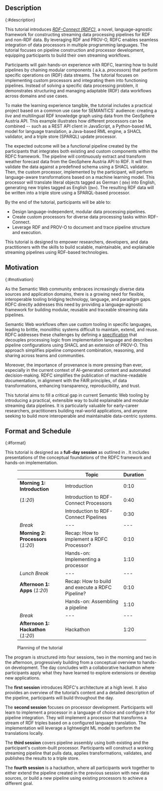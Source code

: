 ## Description

{:#description}

This tutorial introduces [_RDF-Connect (RDFC)_](https://github.com/rdf-connect/), a novel, language-agnostic framework
for constructing streaming data processing pipelines for RDF and non-RDF data. By leveraging RDF and PROV-O, RDFC
enables seamless integration of data processors in multiple programming languages. The tutorial focuses on pipeline
construction and processor development, equipping participants to build their own streaming workflows.

Participants will gain hands-on experience with RDFC, learning how to build pipelines by chaining modular components (
a.k.a. _processors_) that perform specific operations on (RDF) data streams. The tutorial focuses on implementing custom
processors and integrating them into functioning pipelines. Instead of solving a specific data processing problem, it
demonstrates structuring and managing adaptable (RDF) data workflows across domains and use cases.

To make the learning experience tangible, the tutorial includes a practical project based on a common use case for
SEMANTiCS' audience:
creating a _live_ and multilingual RDF knowledge graph using data from the GeoSphere Austria API. This example
illustrates how different processors can be combined -- such as a REST API client in JavaScript, a Python-based ML model
for language translation, a Java-based RML engine, a SHACL validator, and a triple store (SPARQL) update processor.

The expected outcome will be a functional pipeline created by the participants that integrates both existing and custom
components within the RDFC framework. The pipeline will continuously extract and transform weather forecast data
from the GeoSphere Austria API to RDF. It will then validate the data against a predefined schema using a
SHACL validator. Then, the custom processor, implemented by the participant, will perform language-aware
transformations based on a machine learning model. This processor will translate literal objects tagged as German (
`@de`) into English, generating new triples tagged as English (`@en`). The resulting RDF data will be written into a
triple store using a SPARQL-based processor.

By the end of the tutorial, participants will be able to:

- Design language-independent, modular data processing pipelines.
- Create custom processors for diverse data processing tasks within RDF-Connect.
- Leverage RDF and PROV-O to document and trace pipeline structure and execution.

This tutorial is designed to empower researchers, developers, and data practitioners with the skills to build scalable,
maintainable, and explainable streaming pipelines using RDF-based technologies.

## Motivation

{:#motivation}

As the Semantic Web community embraces increasingly diverse data sources and application domains, there is a growing
need for flexible, interoperable tooling bridging technology, language, and paradigm gaps.
RDFC directly addresses this need by providing a language-agnostic framework for building modular, reusable and
traceable streaming data pipelines.

Semantic Web workflows often use custom tooling in specific languages, leading to brittle, monolithic systems difficult
to maintain, extend, and reuse. RDFC addresses these challenges by defining
a [specification](https://rdf-connect.github.io/specification/) that decouples processing logic from implementation
language and describes pipeline configurations using SHACL and an extension of PROV-O. This approach simplifies
pipeline component combination, reasoning, and sharing across teams and communities.

Moreover, the importance of provenance is more pressing than ever, especially in the current context of AI-generated
content and automated decision-making. RDFC simplifies the publication of machine-readable documentation, in alignment
with the FAIR principles, of data transformations, enhancing transparency, reproducibility, and trust.

This tutorial aims to fill a critical gap in current Semantic Web tooling by introducing a practical, extensible way to
build explainable and modular streaming data pipelines. It is particularly valuable for early-career researchers,
practitioners building real-world applications, and anyone seeking to build more interoperable and maintainable
data-centric systems.

## Format and Schedule

{:#format}

This tutorial is designed as a **full-day session** as outlined in [](#planning). It includes presentations of the
conceptual foundations of the RDFC framework and hands-on implementation.

<figure id="planning" markdown="1" class="table">

|                                     | Topic                                            | Duration |
|-------------------------------------|--------------------------------------------------|----------|
| **Morning 1: Introduction**         | Introduction                                     | 0:10     |
| (_1:20_)                            | Introduction to RDF-Connect Processors           | 0:40     |
|                                     | Introduction to RDF-Connect Pipelines            | 0:30     |
| *Break*                             | ---                                              | ---      |
| **Morning 2: Processors** (_1:20_)  | Recap: How to implement a RDFC Processor?        | 0:10     |
|                                     | Hands-on: Implementing a processor               | 1:10     |
| *Lunch Break*                       | ---                                              | ---      |
| **Afternoon 1: Apps** (_1:20_)      | Recap: How to build and execute a RDFC Pipeline? | 0:10     |
|                                     | Hands-on: Assembling a pipeline                  | 1:10     |
| *Break*                             | ---                                              | ---      |
| **Afternoon 1: Hackathon** (_1:20_) | Hackathon                                        | 1:20     |

<figcaption markdown="block">
Planning of the tutorial
</figcaption>
</figure>


The program is structured into four sessions, two in the morning and two in the afternoon, progressively building from a
conceptual overview to hands-on development.
The day concludes with a collaborative hackathon where participants apply what they have learned to explore extensions
or develop new applications.

The **first session** introduces RDFC's architecture at a high level.
It also provides an overview of the tutorial’s content and a detailed description of the pipeline, participants will
build throughout the day.

The **second session** focuses on processor development. Participants will learn to implement a processor in a
language of choice and configure it for pipeline integration.
They will implement a processor that transforms a stream of RDF triples based on a configured language translation.
The implementation will leverage a lightweight ML model to perform the translations locally.

The **third session** covers pipeline assembly using both existing and the participant's custom-built processor.
Participants will construct a working streaming pipeline that pulls data, applies transformations, validates,
and publishes the results to a triple store.

The **fourth session** is a hackathon, where all participants work together to either extend the pipeline created in the
previous session with new data sources, or build a new pipeline using existing processors to achieve a different goal.
